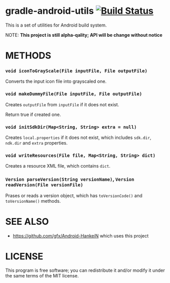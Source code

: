 # gradle-android-utils [![Build Status](https://secure.travis-ci.org/gfx/gradle-android-utils.png)](http://travis-ci.org/gfx/gradle-android-utils)

This is a set of utilities for Android build system.

NOTE: **This project is still alpha-qality; API will be change without notice**

# METHODS

### `void iconToGrayScale(File inputFile, File outputFile)`

Converts the input icon file into grayscaled one.

### `void makeDummyFile(File inputFile, File outputFile)`

Creates `outputFile` from `inputFile` if it does not exist.

Return true if created one.

### `void initSdkDir(Map<String, String> extra = null)`

Creates `local.properties` if it does not exist, which includes
`sdk.dir`, `ndk.dir` and `extra` properties.

### `void writeResources(File file, Map<String, String> dict)`

Creates a resource XML file, which contains `dict`.

### `Version parseVersion(String versionName)`, `Version readVersion(File versionFile)`

Prases or reads a version object, which has `toVersionCode()` and `toVersionName()` methods.

# SEE ALSO

* https://github.com/gfx/Android-HankeiN which uses this project

# LICENSE

This program is free software; you can redistribute it and/or modify it under the same terms of the MIT license.

